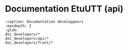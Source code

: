 # Documentation EtuUTT (api)

```{toctree}
:caption: Documentation développeurs
:maxdepth: 2
:glob:
doc_developers/*
doc_developers/api/*
doc_developers/front/*
```
